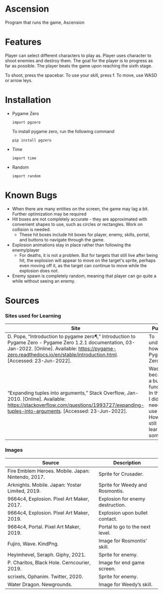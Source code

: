 # Ascension

Program that runs the game, Ascension

# Features

Player can select different characters to play as. Player uses character to shoot enemies and destroy them. The goal for the player is to progress as far as possible. The player beats the game upon reaching the sixth stage.

To shoot, press the spacebar. To use your skill, press f. To move, use WASD or arrow leys.

# Installation

* Pygame Zero
  ```
  import pgzero
  ```
  To install pygame zero, run the following command
  ```
  pip install pgzero
  ```
* Time
  ```
  import time
  ```
* Random
  ```
  import random
  ```

# Known Bugs

* When there are many entities on the screen, the game may lag a bit. Further optimization may be required
* Hit boxes are not completely accurate - they are approximated with convenient shapes to use, such as circles or rectangles. Work on collision is needed.
  * These hit boxes include hit boxes for player, enemy, skills, portal, and buttons to navigate through the game.
* Explosion animations stay in place rather than following the enemy/player
  * For deaths, it is not a problem. But for targets that still live after being hit, the explosion will appear to move on the target's sprite, perhaps even moving off it, as the target can continue to move while the explosion does not.
* Enemy spawn is completely random, meaning that player can go quite a while without seeing an enemy.

# Sources

### Sites used for Learning
| Site | Purpose |
|-|-|
| D. Pope, “Introduction to pygame zero¶,” Introduction to Pygame Zero - Pygame Zero 1.2.1 documentation, 03-Jan-2022. [Online]. Available: https://pygame-zero.readthedocs.io/en/stable/introduction.html. [Accessed: 23-Jun-2022]. | To understand how to use Pygame Zero. |
| “Expanding tuples into arguments,” Stack Overflow, Jan-2010. [Online]. Available: https://stackoverflow.com/questions/1993727/expanding-tuples-into-arguments. [Accessed: 23-Jun-2022]. | Was used because of a bug in functions. In the end, I did not need to use this. However, I still learned some stuff. |

### Images
| Source | Description |
|-|-|
| Fire Emblem Heroes. Mobile. Japan: Nintendo, 2017. | Sprite for Crusader. |
| Arknights. Mobile. Japan: Yostar Limited, 2019. | Sprite for Weedy and Rosmontis. |
| 9664c4, Explosion. Pixel Art Maker, 2017. | Explosion for enemy destruction. |
| 9664c4, Explosion. Pixel Art Maker, 2019. | Explosion upon bullet contact. |
| 9664c4, Portal. Pixel Art Maker, 2019. | Portal to go to the next level. |
| Fujiro, Wave. KindPng. | Image for Rosmontis’ skill. |
| Heyimhevel, Seraph. Giphy, 2021. | Sprite for enemy. |
| P. Charitos, Black Hole. Cerncourier, 2019. | Image for end game screen. |
| scrixels, Ophanim. Twitter, 2020. | Sprite for enemy. |
| Water Dragon. Newgrounds. | Image for Weedy’s skill.|
